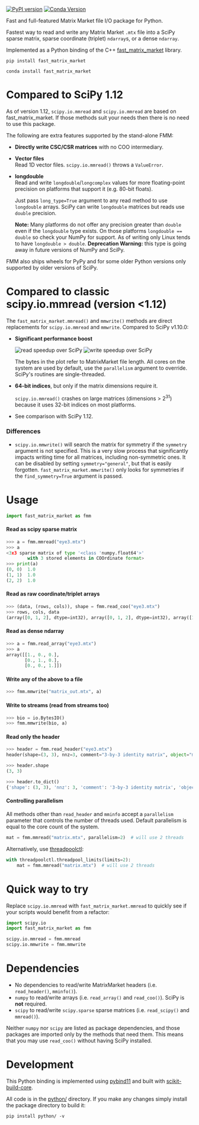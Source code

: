 [![PyPI version](https://badge.fury.io/py/fast_matrix_market.svg)](https://pypi.org/project/fast-matrix-market/)
[![Conda Version](https://img.shields.io/conda/vn/conda-forge/fast_matrix_market.svg)](https://anaconda.org/conda-forge/fast_matrix_market)

Fast and full-featured Matrix Market file I/O package for Python.

Fastest way to read and write any Matrix Market `.mtx` file into a SciPy sparse matrix, sparse coordinate (triplet) `ndarray`s, or a dense `ndarray`.

Implemented as a Python binding of the C++ [fast_matrix_market](https://github.com/alugowski/fast_matrix_market) library.

```shell
pip install fast_matrix_market
```
```shell
conda install fast_matrix_market
```

# Compared to SciPy 1.12

As of version 1.12, `scipy.io.mmread` and `scipy.io.mmread` are based on fast_matrix_market. If those methods suit your needs then there is no need to use this package.

The following are extra features supported by the stand-alone FMM:

* **Directly write CSC/CSR matrices**  with no COO intermediary.

* **Vector files**  
  Read 1D vector files. `scipy.io.mmread()` throws a `ValueError`.

* **longdouble**  
  Read and write `longdouble`/`longcomplex` values for more floating-point precision on platforms that support it (e.g. 80-bit floats).

  Just pass `long_type=True` argument to any read method to use `longdouble` arrays. SciPy can write `longdouble` matrices but reads use `double` precision.

  **Note:** Many platforms do not offer any precision greater than `double` even if the `longdouble` type exists.
  On those platforms `longdouble == double` so check your NumPy for support. As of writing only Linux tends to have `longdouble > double`.
  **Deprecation Warning:** this type is going away in future versions of NumPy and SciPy.

FMM also ships wheels for PyPy and for some older Python versions only supported by older versions of SciPy.

# Compared to classic scipy.io.mmread (version <1.12)

The `fast_matrix_market.mmread()` and `mmwrite()` methods are direct replacements for `scipy.io.mmread` and `mmwrite`.
Compared to SciPy v1.10.0:

* **Significant performance boost**

  ![read speedup over SciPy](https://raw.githubusercontent.com/alugowski/fast_matrix_market/main/benchmark_plots/parallel-scaling-python-read.svg)
  ![write speedup over SciPy](https://raw.githubusercontent.com/alugowski/fast_matrix_market/main/benchmark_plots/parallel-scaling-python-write.svg)

  The bytes in the plot refer to MatrixMarket file length. All cores on the system are used by default, use the `parallelism` argument to override. SciPy's routines are single-threaded.

* **64-bit indices**, but only if the matrix dimensions require it.

  `scipy.io.mmread()` crashes on large matrices (dimensions > 2<sup>31</sup>) because it uses 32-bit indices on most platforms.

* See comparison with SciPy 1.12.

### Differences

* `scipy.io.mmwrite()` will search the matrix for symmetry if the `symmetry` argument is not specified.
  This is a very slow process that significantly impacts writing time for all matrices, including non-symmetric ones.
  It can be disabled by setting `symmetry="general"`, but that is easily forgotten.
  `fast_matrix_market.mmwrite()` only looks for symmetries if the `find_symmetry=True` argument is passed.

# Usage
```python
import fast_matrix_market as fmm
```

#### Read as scipy sparse matrix
```python
>>> a = fmm.mmread("eye3.mtx")
>>> a
<3x3 sparse matrix of type '<class 'numpy.float64'>'
        with 3 stored elements in COOrdinate format>
>>> print(a)
(0, 0)	1.0
(1, 1)	1.0
(2, 2)	1.0
```
#### Read as raw coordinate/triplet arrays
```python
>>> (data, (rows, cols)), shape = fmm.read_coo("eye3.mtx")
>>> rows, cols, data
(array([0, 1, 2], dtype=int32), array([0, 1, 2], dtype=int32), array([1., 1., 1.]))
```
#### Read as dense ndarray
```python
>>> a = fmm.read_array("eye3.mtx")
>>> a
array([[1., 0., 0.],
       [0., 1., 0.],
       [0., 0., 1.]])
```
#### Write any of the above to a file
```python
>>> fmm.mmwrite("matrix_out.mtx", a)
```
#### Write to streams (read from streams too)
```python
>>> bio = io.BytesIO()
>>> fmm.mmwrite(bio, a)
```
#### Read only the header
```python
>>> header = fmm.read_header("eye3.mtx")
header(shape=(3, 3), nnz=3, comment="3-by-3 identity matrix", object="matrix", format="coordinate", field="real", symmetry="general")

>>> header.shape
(3, 3)

>>> header.to_dict()
{'shape': (3, 3), 'nnz': 3, 'comment': '3-by-3 identity matrix', 'object': 'matrix', 'format': 'coordinate', 'field': 'real', 'symmetry': 'general'}
```

#### Controlling parallelism

All methods other than `read_header` and `mminfo` accept a `parallelism` parameter that controls the number of threads used. Default parallelism is equal to the core count of the system.
```python
mat = fmm.mmread("matrix.mtx", parallelism=2)  # will use 2 threads
```

Alternatively, use [threadpoolctl](https://pypi.org/project/threadpoolctl/):
```python
with threadpoolctl.threadpool_limits(limits=2):
    mat = fmm.mmread("matrix.mtx")  # will use 2 threads
```

# Quick way to try

Replace `scipy.io.mmread` with `fast_matrix_market.mmread` to quickly see if your scripts would benefit from a refactor:

```python
import scipy.io
import fast_matrix_market as fmm

scipy.io.mmread = fmm.mmread
scipy.io.mmwrite = fmm.mmwrite
```


# Dependencies

* No dependencies to read/write MatrixMarket headers (i.e. `read_header()`, `mminfo()`).
* `numpy` to read/write arrays (i.e. `read_array()` and `read_coo()`). SciPy is **not** required.
* `scipy` to read/write `scipy.sparse` sparse matrices (i.e. `read_scipy()` and `mmread()`).

Neither `numpy` nor `scipy` are listed as package dependencies, and those packages are imported only by the methods that need them.
This means that you may use `read_coo()` without having SciPy installed.

# Development

This Python binding is implemented using [pybind11](https://pybind11.readthedocs.io) and built with [scikit-build-core](https://github.com/scikit-build/scikit-build-core).

All code is in the [python/](https://github.com/alugowski/fast_matrix_market/tree/main/python) directory. If you make any changes simply install the package directory to build it:

```shell
pip install python/ -v
```